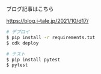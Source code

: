 ブログ記事はこちら

https://blog.i-tale.jp/2021/10/d17/

```sh
# デプロイ
$ pip install -r requirements.txt 
$ cdk deploy

# テスト
$ pip install pytest
$ pytest
```

